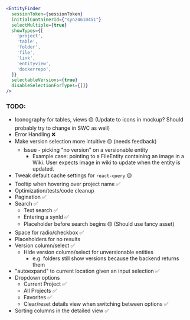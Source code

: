 ```jsx
<EntityFinder 
  sessionToken={sessionToken}
  initialContainerId={"syn24610451"}
  selectMultiple={true}
  showTypes={[
    'project',
    'table',
    'folder',
    'file',
    'link',
    'entityview',
    'dockerrepo',
  ]}
  selectableVersions={true}
  disableSelectionForTypes={[]}
/>
```

### TODO:

* Iconography for tables, views 🟡 (Update to icons in mockup? Should probably try to change in SWC as well)
* Error Handling ❌
* Make version selection more intuitive 🟡 (needs feedback)
  * Issue - picking "no version" on a versionable entity
    * Example case: pointing to a FileEntity containing an image in a Wiki. User expects image in wiki to update when the entity is updated.
* Tweak default cache settings for `react-query` 🟡
* Tooltip when hovering over project name ✅
* Optimization/tests/code cleanup
* Pagination ✅
* Search ✅
  * Text search ✅
  * Entering a synId ✅
  * Placeholder before search begins 🟡 (Should use fancy asset)
* Space for radio/checkbox ✅
* Placeholders for no results
* Version column/select ✅
  * Hide version column/select for unversionable entities
    * e.g. folders still show versions because the backend returns them
* "autoexpand" to current location given an input selection ✅
* Dropdown options
  * Current Project ✅
  * All Projects ✅
  * Favorites ✅
  * Clear/reset details view when switching between options ✅
* Sorting columns in the detailed view ✅
